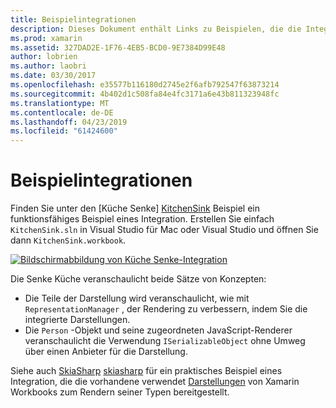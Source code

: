 ```yaml
---
title: Beispielintegrationen
description: Dieses Dokument enthält Links zu Beispielen, die die Integration von Xamarin Workbooks zu veranschaulichen. Verknüpfte Beispiele funktionieren mit Ihrer Darstellung in Rendering und SkiaSharp.
ms.prod: xamarin
ms.assetid: 327DAD2E-1F76-4EB5-BCD0-9E7384D99E48
author: lobrien
ms.author: laobri
ms.date: 03/30/2017
ms.openlocfilehash: e35577b116180d2745e2f6afb792547f63873214
ms.sourcegitcommit: 4b402d1c508fa84e4fc3171a6e43b811323948fc
ms.translationtype: MT
ms.contentlocale: de-DE
ms.lasthandoff: 04/23/2019
ms.locfileid: "61424600"
---
```

# <a name="sample-integrations"></a>Beispielintegrationen

Finden Sie unter den [Küche Senke] [ KitchenSink] Beispiel ein funktionsfähiges Beispiel eines Integration. Erstellen Sie einfach `KitchenSink.sln` in Visual Studio für Mac oder Visual Studio und öffnen Sie dann `KitchenSink.workbook`.

[![Bildschirmabbildung von Küche Senke-Integration](samples-images/kitchensinkintegrationscreenshot.png)](samples-images/kitchensinkintegrationscreenshot.png#lightbox)

Die Senke Küche veranschaulicht beide Sätze von Konzepten:

* Die Teile der Darstellung wird veranschaulicht, wie mit `RepresentationManager` , der Rendering zu verbessern, indem Sie die integrierte Darstellungen.
* Die `Person` -Objekt und seine zugeordneten JavaScript-Renderer veranschaulicht die Verwendung `ISerializableObject` ohne Umweg über einen Anbieter für die Darstellung.

Siehe auch [SkiaSharp] [ skiasharp] für ein praktisches Beispiel eines Integration, die die vorhandene verwendet [Darstellungen](~/tools/workbooks/sdk/representations.md) von Xamarin Workbooks zum Rendern seiner Typen bereitgestellt.

[KitchenSink]: https://github.com/xamarin/Workbooks/tree/master/SDK/Samples/KitchenSink
[skiasharp]: https://github.com/mono/SkiaSharp/tree/master/source/SkiaSharp.Workbooks
